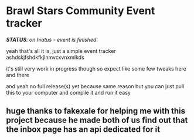 # Brawl Stars Community Event tracker

***STATUS**: on hiatus - event is finished*

yeah that's all it is, just a simple event tracker
ashdskjfshdkfkjlnmvcxvnxmlkds

it's still very work in progress though so expect like some few tweaks here and there

and yeah no full release(s) yet because same reason but you can just pull this to your computer and compile it and run it easy

## huge thanks to fakexale for helping me with this project because he made both of us find out that the inbox page has an api dedicated for it
